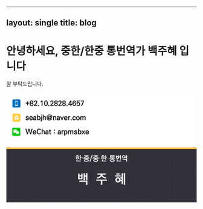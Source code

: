 ----
layout: single
title: blog
----

# 안녕하세요, 중한/한중 통번역가 백주혜 입니다

잘 부탁드립니다.

![KakaoTalk_20231027_153917559_03](../images/2023-10-29/KakaoTalk_20231027_153917559_03.jpg)
